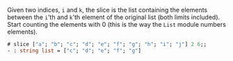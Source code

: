 
Given two indices, `i` and `k`, the slice is the list containing the
elements between the `i`'th and `k`'th element of the original list
(both limits included). Start counting the elements with 0 (this is the
way the `List` module numbers elements).

```ocaml
# slice ["a"; "b"; "c"; "d"; "e"; "f"; "g"; "h"; "i"; "j"] 2 6;;
- : string list = ["c"; "d"; "e"; "f"; "g"]
```
